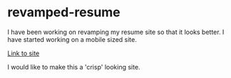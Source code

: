 # revamped-resume
I have been working on revamping my resume site so that it looks better. I have started working on a mobile sized site.

[Link to site](http://libbyschuknight.github.io/revamped-resume/)

I would like to make this a 'crisp' looking site.